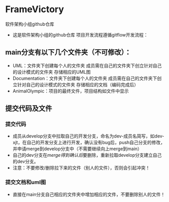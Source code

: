 # FrameVictory
软件架构小组github仓库
- 这是软件架构小组的github仓库 项目开发流程遵循gitflow开发流程：
## main分支有以下几个文件夹（不可修改）：
- UML：文件夹下创建每个人的文件夹 成员需在自己的文件夹下创立针对自己的设计模式的文件夹 存储相应的UML图
- Documentation：文件夹下创建每个人的文件夹 成员需在自己的文件夹下创立针对自己的设计模式的文件夹 存储相应的文档（编码完成后）
- AnimalOlympic：项目的最终文件，项目结构如文件中显示
## 提交代码及文件
### 提交代码
- 成员从develop分支中拉取自己的开发分支，命名为dev-成员名简写，如dev-xjt，在自己的开发分支上进行开发，确认没有bug后，push自己分支的修改，并申请merge到develop分支中（不需要继续向上merge到main）
- 自己的dev分支在*merge得到确认后*要删除，重新拉取develop分支建立自己的dev分支。
- 注意：不要修改/删除拉下来的文件（别人的文件），否则会引起冲突！
### 提交文档和uml图
- 直接在main分支自己相应的文件夹中增加相应的文件，不要删除别人的文件！
